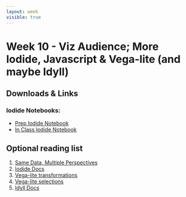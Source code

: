 ```yaml
---
layout: week
visible: true
---
```


# Week 10 - Viz Audience; More Iodide, Javascript & Vega-lite (and maybe Idyll)

## Downloads & Links

### Iodide Notebooks:

 * <a href="https://alpha.iodide.io/notebooks/4399/">Prep Iodide Notebook</a>
 * <a href="https://alpha.iodide.io/notebooks/4466/">In Class Iodide Notebook</a>



## Optional reading list

 1. <a href="https://medium.com/multiple-views-visualization-research-explained/same-data-multiple-perspectives-curse-of-knowledge-in-visual-data-communication-d827c381f936">Same Data, Multiple Perspectives</a>
 1. <a href="https://alpha.iodide.io/">Iodide Docs</a>
 1. <a href="https://vega.github.io/vega-lite/docs/transform.html">Vega-lite transformations</a>
 1. <a href="https://vega.github.io/vega-lite/docs/selection.html">Vega-lite selections</a>
 1. <a href="https://idyll-lang.org/docs"> Idyll Docs</a>


